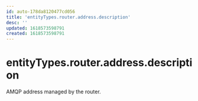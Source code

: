 ```yaml
---
id: auto-178da8120477cd056
title: 'entityTypes.router.address.description'
desc: ''
updated: 1618573598791
created: 1618573598791
---
```

# entityTypes.router.address.description

AMQP address managed by the router.